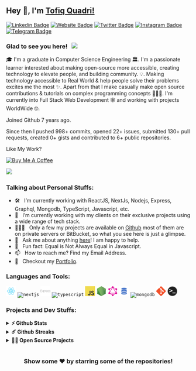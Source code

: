 ## Hey 👋, I'm [Tofiq Quadri!](https://github.com/tofiqquadri/)

[![Linkedin Badge](https://img.shields.io/badge/-LinkedIn-0e76a8?style=flat-square&logo=Linkedin&logoColor=white)](https://linkedin.com/in/tofiqquadri)
[![Website Badge](https://img.shields.io/badge/Website-3b5998?style=flat-square&logo=google-chrome&logoColor=white)](https://tofiqquadri.com/)
[![Twitter Badge](https://img.shields.io/badge/-Twitter-00acee?style=flat-square&logo=Twitter&logoColor=white)](https://twitter.com/tofiqquadri)
[![Instagram Badge](https://img.shields.io/badge/-Instagram-e4405f?style=flat-square&logo=Instagram&logoColor=white)](https://instagram.com/tofiqquadri/)
[![Telegram Badge](https://img.shields.io/badge/-Telegram-0088cc?style=flat-square&logo=Telegram&logoColor=white)](https://t.me/tofiqquadri)

### Glad to see you here! &nbsp; ![](https://visitor-badge.glitch.me/badge?page_id=tofiqquadri.tofiqquadri&style=flat-square&color=0088cc)

🎓 I'm a graduate in Computer Science Engineering 🏛. I'm a passionate learner interested about making open-source more accessible, creating technology to elevate people, and building community. 💡. Making technology accessible to Real World & help people solve their problems excites me the most ✨. Apart from that I make casually make open source contributions & tutorials on complex programming concepts 👨🏻‍💻. I'm currently into Full Stack Web Development 🕸️ and working with projects WorldWide 🤓.

Joined Github 7 years ago.

Since then I pushed 998+ commits, opened 22+ issues, submitted 130+ pull requests, created 0+ gists and contributed to 6+ public repositories.

Like My Work?

<a href="https://www.patreon.com/tofiqquadri" target="_blank"><img src="https://cdn.buymeacoffee.com/buttons/v2/default-yellow.png" alt="Buy Me A Coffee" height="60px" width="217px" ></a>

[![](https://gitwar.herokuapp.com/badge?username=tofiqquadri&label=Gitwar%20Profile%20Score&style=for-the-badge&color=0088cc)](https://gitwar.herokuapp.com/)

### Talking about Personal Stuffs:

- 🛠 &nbsp; I’m currently working with ReactJS, NextJs, Nodejs, Express, <br /> Graphql, Mongodb, TypeScript, Javascript, etc.
- 🚀 &nbsp; I’m currently working with my clients on their exclusive projects using a wide range of tech stack.
- 👨🏻‍💻 &nbsp; Only a few my projects are available on [Github](https://github.com/tofiqquadri) most of them are on private servers or BitBucket, so what you see here is just a glimpse.
- 💬 &nbsp; Ask me about anything [here](https://github.com/tofiqquadri/tofiqquadri/issues)! I am happy to help.
- 👾 &nbsp; Fun fact: Equal is Not Always Equal in Javascript.
- 📫 &nbsp; How to reach me? Find my Email Address.
- 📝 &nbsp; Checkout my [Portfolio](https://github.com/tofiqquadri/tofiqquadri/blob/master/portfolio.pdf).

### Languages and Tools:

<code><img height="27" src="https://raw.githubusercontent.com/github/explore/80688e429a7d4ef2fca1e82350fe8e3517d3494d/topics/react/react.png" alt="react"></code>
<code><img height="27" src="https://github.com/jalbertsr/logo-badge-images/blob/master/img/rsz_nextjs.png?raw=true" alt="nextjs"></code>
<code><img height="27" src="https://raw.githubusercontent.com/github/explore/80688e429a7d4ef2fca1e82350fe8e3517d3494d/topics/express/express.png" alt="expressjs"></code>
<code><img height="27" src="https://raw.githubusercontent.com/remojansen/logo.ts/master/ts.jpg" alt="typescript"></code>
<code><img height="27" src="https://raw.githubusercontent.com/github/explore/80688e429a7d4ef2fca1e82350fe8e3517d3494d/topics/javascript/javascript.png" alt="javascript"></code>
<code><img height="27" src="https://raw.githubusercontent.com/github/explore/80688e429a7d4ef2fca1e82350fe8e3517d3494d/topics/nodejs/nodejs.png" alt="nodejs"></code>
<code><img height="27" src="https://raw.githubusercontent.com/github/explore/80688e429a7d4ef2fca1e82350fe8e3517d3494d/topics/graphql/graphql.png" alt="graphql"></code>
<code><img height="27" src="https://raw.githubusercontent.com/github/explore/80688e429a7d4ef2fca1e82350fe8e3517d3494d/topics/sql/sql.png" alt="sql"></code>
<code><img height="27" src="https://encrypted-tbn0.gstatic.com/images?q=tbn%3AANd9GcSTTzPAw-55ssm1Im594xYZ9eRQu2JylrkYLg&usqp=CAU" alt="mongodb"></code>
<code><img height="27" src="https://raw.githubusercontent.com/devicons/devicon/master/icons/git/git-original.svg" alt="git"></code>
<code><img height="27" src="https://raw.githubusercontent.com/github/explore/80688e429a7d4ef2fca1e82350fe8e3517d3494d/topics/terminal/terminal.png" alt="terminal"></code>

### Projects and Dev Stuffs:

<details>	
  <summary><b>⚡ Github Stats</b></summary>

  <br />
  <img height="180em" src="https://github-readme-stats.vercel.app/api?username=tofiqquadri&show_icons=true&hide_border=true&&count_private=true&include_all_commits=true" />
  <img height="180em" src="https://github-readme-stats.vercel.app/api/top-langs/?username=tofiqquadri&exclude_repo=KNN-Image-Classification&show_icons=true&hide_border=true&layout=compact&langs_count=8"/>
</details>

<details>	
  <summary><b>☄️ Github Streaks</b></summary>

  <br />
  <img height="180em" src="https://github-readme-streak-stats.herokuapp.com/?user=tofiqquadri&hide_border=true" />
</details>

<details>
  <summary><b>🧑‍🚀 Open Source Projects</b></summary>

  <br />
  <table>
    <thead align="center">
      <tr border: none;>
        <td><b>💻 Projects</b></td>
        <td><b>🌟 Stars</b></td>
        <td><b>🍴 Forks</b></td>
        <td><b>🐛 Issues</b></td>
        <td><b>🔔 Pull Requests</b></td>
        <td><b>👨‍💻 Language</b></td>
      </tr>
    </thead>
    <tbody>
      <tr>
	      <td><a href="https://github.com/tofiqquadri/ngx-csv-parser"><b>🚀 ngx-csv-parser</b></a></td>
        <td><img alt="Stars" src="https://img.shields.io/github/stars/tofiqquadri/ngx-csv-parser?style=flat-square&labelColor=343b41"/></td>
        <td><img alt="Forks" src="https://img.shields.io/github/forks/tofiqquadri/ngx-csv-parser?style=flat-square&labelColor=343b41"/></td>
        <td><img alt="Issues" src="https://img.shields.io/github/issues/tofiqquadri/ngx-csv-parser?style=flat-square"/></td>
        <td><img alt="Pull Requests" src="https://img.shields.io/github/issues-pr/tofiqquadri/ngx-csv-parser?style=flat-square"/></td>
        <td><img alt="Language" src="https://img.shields.io/github/languages/top/tofiqquadri/ngx-csv-parser?style=flat-square"/></td>
      </tr>
      <tr>
	      <td><a href="https://github.com/tofiqquadri/Instagram"><b>💸 Instagram</b></a></td>
        <td><img alt="Stars" src="https://img.shields.io/github/stars/tofiqquadri/Instagram?style=flat-square&labelColor=343b41"/></td>
        <td><img alt="Forks" src="https://img.shields.io/github/forks/tofiqquadri/Instagram?style=flat-square&labelColor=343b41"/></td>
        <td><img alt="Issues" src="https://img.shields.io/github/issues/tofiqquadri/Instagram?style=flat-square"/></td>
        <td><img alt="Pull Requests" src="https://img.shields.io/github/issues-pr/tofiqquadri/Instagram?style=flat-square"/></td>
        <td><img alt="Language" src="https://img.shields.io/github/languages/top/tofiqquadri/Instagram?label=javascript&style=flat-square"/></td>
      </tr>
      <tr>
	      <td><a href="https://github.com/tofiqquadri/react-network-status"><b>👨🏻‍💻 react-network-status</b></a></td>
        <td><img alt="Stars" src="https://img.shields.io/github/stars/tofiqquadri/react-network-status?style=flat-square&labelColor=343b41"/></td>
        <td><img alt="Forks" src="https://img.shields.io/github/forks/tofiqquadri/react-network-status?style=flat-square&labelColor=343b41"/></td>
        <td><img alt="Issues" src="https://img.shields.io/github/issues/tofiqquadri/react-network-status?style=flat-square"/></td>
        <td><img alt="Pull Requests" src="https://img.shields.io/github/issues-pr/tofiqquadri/react-network-status?style=flat-square"/></td>
        <td><img alt="Language" src="https://img.shields.io/github/languages/top/tofiqquadri/react-network-status?style=flat-square"/></td> 
      </tr>
      <tr>
	      <td><a href="https://github.com/tofiqquadri/tofiqquadri"><b>🤓 tofiqquadri</b></a></td>
        <td><img alt="Stars" src="https://img.shields.io/github/stars/tofiqquadri/tofiqquadri?style=flat-square&labelColor=343b41"/></td>
        <td><img alt="Forks" src="https://img.shields.io/github/forks/tofiqquadri/tofiqquadri?style=flat-square&labelColor=343b41"/></td>
        <td><img alt="Issues" src="https://img.shields.io/github/issues/tofiqquadri/tofiqquadri?style=flat-square"/></td>
        <td><img alt="Pull Requests" src="https://img.shields.io/github/issues-pr/tofiqquadri/tofiqquadri?style=flat-square"/></td>
        <td><img alt="Language" src="https://img.shields.io/badge/markdown-100%25-blue?style=flat-square"/></td> 
      </tr>
    </tbody>
  </table>
  <br />
</details>
 
#

<div align="center">

### Show some ❤️ by starring some of the repositories!

</div>
